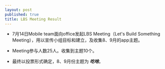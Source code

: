 ```yaml
---
layout: post
published: true
title: LBS Meeting Result
---
```

* 7月14日Mobile team面向office发起LBS Meeting（Let's Build Something Meeting），用以宣传小组目标和建立，及收集8、9月的app主题。

* Meeting参与人数25人。收集到主题10个。

* 最终以投票形式确定，8、9月份主题为 _**吃啥**_。

